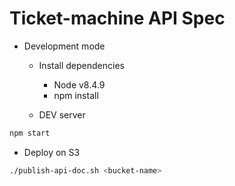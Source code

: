 # Ticket-machine API Spec

* Development mode
  * Install dependencies
      * Node v8.4.9
      * npm install
        
   
  * DEV server
    
```bash
npm start
```
* Deploy on S3

```bash
./publish-api-doc.sh <bucket-name>
```
